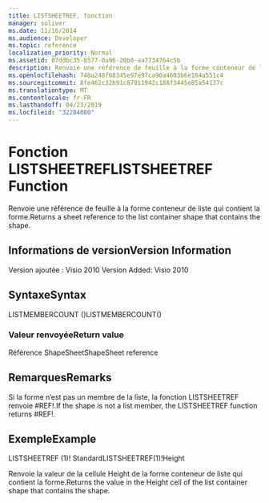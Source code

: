 ```yaml
---
title: LISTSHEETREF, fonction
manager: soliver
ms.date: 11/16/2014
ms.audience: Developer
ms.topic: reference
localization_priority: Normal
ms.assetid: 87ddbc35-8577-0a96-20b8-aa7734764c5b
description: Renvoie une référence de feuille à la forme conteneur de liste qui contient la forme.
ms.openlocfilehash: 748a248f68345e97e97ca90a4603b6e164a551c4
ms.sourcegitcommit: 8fe462c32b91c87911942c188f3445e85a54137c
ms.translationtype: MT
ms.contentlocale: fr-FR
ms.lasthandoff: 04/23/2019
ms.locfileid: "32284080"
---
```

# <a name="listsheetref-function"></a><span data-ttu-id="b5fc3-103">Fonction LISTSHEETREF</span><span class="sxs-lookup"><span data-stu-id="b5fc3-103">LISTSHEETREF Function</span></span>

<span data-ttu-id="b5fc3-104">Renvoie une référence de feuille à la forme conteneur de liste qui contient la forme.</span><span class="sxs-lookup"><span data-stu-id="b5fc3-104">Returns a sheet reference to the list container shape that contains the shape.</span></span>
  
## <a name="version-information"></a><span data-ttu-id="b5fc3-105">Informations de version</span><span class="sxs-lookup"><span data-stu-id="b5fc3-105">Version Information</span></span>

<span data-ttu-id="b5fc3-106">Version ajoutée : Visio 2010
</span><span class="sxs-lookup"><span data-stu-id="b5fc3-106">Version Added: Visio 2010</span></span> 
  
## <a name="syntax"></a><span data-ttu-id="b5fc3-107">Syntaxe</span><span class="sxs-lookup"><span data-stu-id="b5fc3-107">Syntax</span></span>

<span data-ttu-id="b5fc3-108">LISTMEMBERCOUNT ()</span><span class="sxs-lookup"><span data-stu-id="b5fc3-108">LISTMEMBERCOUNT()</span></span>
  
### <a name="return-value"></a><span data-ttu-id="b5fc3-109">Valeur renvoyée</span><span class="sxs-lookup"><span data-stu-id="b5fc3-109">Return value</span></span>

<span data-ttu-id="b5fc3-110">Référence ShapeSheet</span><span class="sxs-lookup"><span data-stu-id="b5fc3-110">ShapeSheet reference</span></span>
  
## <a name="remarks"></a><span data-ttu-id="b5fc3-111">Remarques</span><span class="sxs-lookup"><span data-stu-id="b5fc3-111">Remarks</span></span>

<span data-ttu-id="b5fc3-112">Si la forme n’est pas un membre de la liste, la fonction LISTSHEETREF renvoie #REF!.</span><span class="sxs-lookup"><span data-stu-id="b5fc3-112">If the shape is not a list member, the LISTSHEETREF function returns #REF!.</span></span>
  
## <a name="example"></a><span data-ttu-id="b5fc3-113">Exemple</span><span class="sxs-lookup"><span data-stu-id="b5fc3-113">Example</span></span>

<span data-ttu-id="b5fc3-114">LISTSHEETREF (1)! Standard</span><span class="sxs-lookup"><span data-stu-id="b5fc3-114">LISTSHEETREF(1)!Height</span></span> 
  
<span data-ttu-id="b5fc3-115">Renvoie la valeur de la cellule Height de la forme conteneur de liste qui contient la forme.</span><span class="sxs-lookup"><span data-stu-id="b5fc3-115">Returns the value in the Height cell of the list container shape that contains the shape.</span></span> 
  

